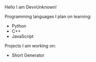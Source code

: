 Hello I am DevvUnknown!

Programming languages I plan on learning:
- Python
- C++
- JavaScript

Projects I am working on:
- Short Generator
